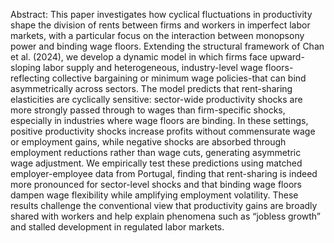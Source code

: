 Abstract:
This paper investigates how cyclical fluctuations in productivity shape the division of rents between firms and workers in imperfect labor markets, with a particular focus on the interaction between monopsony power and binding wage floors. Extending the structural framework of Chan et al. (2024), we develop a dynamic model in which firms face upward-sloping labor supply and heterogeneous, industry-level wage floors-reflecting collective bargaining or minimum wage policies-that can bind asymmetrically across sectors. The model predicts that rent-sharing elasticities are cyclically sensitive: sector-wide productivity shocks are more strongly passed through to wages than firm-specific shocks, especially in industries where wage floors are binding. In these settings, positive productivity shocks increase profits without commensurate wage or employment gains, while negative shocks are absorbed through employment reductions rather than wage cuts, generating asymmetric wage adjustment. We empirically test these predictions using matched employer-employee data from Portugal, finding that rent-sharing is indeed more pronounced for sector-level shocks and that binding wage floors dampen wage flexibility while amplifying employment volatility. These results challenge the conventional view that productivity gains are broadly shared with workers and help explain phenomena such as “jobless growth” and stalled development in regulated labor markets.

